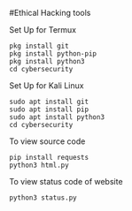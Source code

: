 #Ethical Hacking tools


Set Up for Termux
```
pkg install git
pkg install python-pip
pkg install python3
cd cybersecurity
```

Set Up for Kali Linux
```
sudo apt install git
sudo apt install pip
sudo apt install python3
cd cybersecurity
```


To view source code
```
pip install requests
python3 html.py
```

To view status code of website
```
python3 status.py
```
